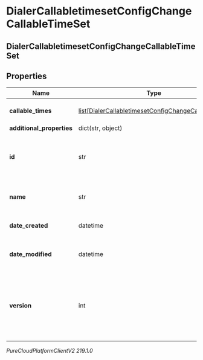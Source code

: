 # DialerCallabletimesetConfigChangeCallableTimeSet

## DialerCallabletimesetConfigChangeCallableTimeSet

## Properties

|Name | Type | Description | Notes|
|------------ | ------------- | ------------- | -------------|
| **callable_times** | [list[DialerCallabletimesetConfigChangeCallableTime]](DialerCallabletimesetConfigChangeCallableTime) | The list of callable times | [optional] |
| **additional_properties** | dict(str, object) |  | [optional] |
| **id** | str | The globally unique identifier for the object. | [optional] |
| **name** | str | The UI-visible name of the object | [optional] |
| **date_created** | datetime | Creation time of the entity | [optional] |
| **date_modified** | datetime | Last modified time of the entity | [optional] |
| **version** | int | Required for updates, must match the version number of the most recent update | [optional] |



_PureCloudPlatformClientV2 219.1.0_
